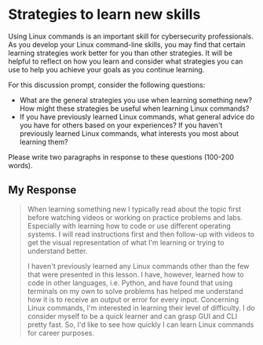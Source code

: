 # Strategies to learn new skills
Using Linux commands is an important skill for cybersecurity professionals. As you develop your Linux command-line skills, you may find that certain learning strategies work better for you than other strategies. It will be helpful to reflect on how you learn and consider what strategies you can use to help you achieve your goals as you continue learning.

For this discussion prompt, consider the following questions:

- What are the general strategies you use when learning something new? How might these strategies be useful when learning Linux commands?
- If you have previously learned Linux commands, what general advice do you have for others based on your experiences? If you haven't previously learned Linux commands, what interests you most about learning them?

Please write two paragraphs in response to these questions (100-200 words). 

## My Response
> When learning something new I typically read about the topic first before watching videos or working on practice problems and labs. Especially with learning how to code or use different operating systems. I will read instructions first and then follow-up with videos to get the visual representation of what I'm learning or trying to understand better.
>
> I haven't previously learned any Linux commands other than the few that were presented in this lesson. I have, however, learned how to code in other languages, i.e. Python, and have found that using terminals on my own to solve problems has helped me understand how it is to receive an output or error for every input. Concerning Linux commands, I'm interested in learning their level of difficulty. I do consider myself to be a quick learner and can grasp GUI and CLI pretty fast. So, I'd like to see how quickly I can learn Linux commands for career purposes.
